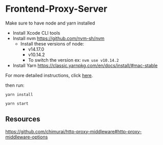 # Frontend-Proxy-Server

Make sure to have node and yarn installed

- Install Xcode CLI tools
- Install nvm https://github.com/nvm-sh/nvm
  - Install these versions of node:
    - v14.17.0
    - v10.14.2
    - To switch the version ex: `nvm use v10.14.2`
- Install Yarn https://classic.yarnpkg.com/en/docs/install/#mac-stable

For more detailed instructions, click [here](./install-details.md).

then run:

`yarn install`

`yarn start`

## Resources

https://github.com/chimurai/http-proxy-middleware#http-proxy-middleware-options